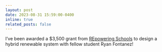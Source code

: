 ```yaml
---
layout: post
date: 2023-08-31 15:59:00-0400
inline: true
related_posts: false
---
```


I’ve been awarded a $3,500 grant from [REpowering Schools](https://www.repoweringschools.org/) to design a hybrid renewable system with fellow student Ryan Fontanez!